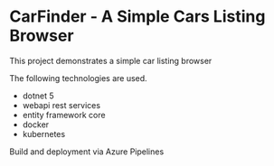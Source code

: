 # CarFinder - A Simple Cars Listing Browser

This project demonstrates a simple car listing browser

The following technologies are used.
* dotnet 5
* webapi rest services
* entity framework core
* docker
* kubernetes

Build and deployment via Azure Pipelines

